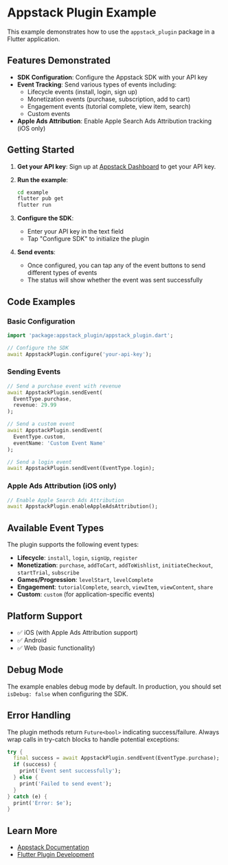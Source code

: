 # Appstack Plugin Example

This example demonstrates how to use the `appstack_plugin` package in a Flutter application.

## Features Demonstrated

- **SDK Configuration**: Configure the Appstack SDK with your API key
- **Event Tracking**: Send various types of events including:
  - Lifecycle events (install, login, sign up)
  - Monetization events (purchase, subscription, add to cart)
  - Engagement events (tutorial complete, view item, search)
  - Custom events
- **Apple Ads Attribution**: Enable Apple Search Ads Attribution tracking (iOS only)

## Getting Started

1. **Get your API key**: Sign up at [Appstack Dashboard](https://dashboard.appstack.com) to get your API key.

2. **Run the example**:
   ```bash
   cd example
   flutter pub get
   flutter run
   ```

3. **Configure the SDK**:
   - Enter your API key in the text field
   - Tap "Configure SDK" to initialize the plugin

4. **Send events**:
   - Once configured, you can tap any of the event buttons to send different types of events
   - The status will show whether the event was sent successfully

## Code Examples

### Basic Configuration

```dart
import 'package:appstack_plugin/appstack_plugin.dart';

// Configure the SDK
await AppstackPlugin.configure('your-api-key');
```

### Sending Events

```dart
// Send a purchase event with revenue
await AppstackPlugin.sendEvent(
  EventType.purchase, 
  revenue: 29.99
);

// Send a custom event
await AppstackPlugin.sendEvent(
  EventType.custom, 
  eventName: 'Custom Event Name'
);

// Send a login event
await AppstackPlugin.sendEvent(EventType.login);
```

### Apple Ads Attribution (iOS only)

```dart
// Enable Apple Search Ads Attribution
await AppstackPlugin.enableAppleAdsAttribution();
```

## Available Event Types

The plugin supports the following event types:

- **Lifecycle**: `install`, `login`, `signUp`, `register`
- **Monetization**: `purchase`, `addToCart`, `addToWishlist`, `initiateCheckout`, `startTrial`, `subscribe`
- **Games/Progression**: `levelStart`, `levelComplete`
- **Engagement**: `tutorialComplete`, `search`, `viewItem`, `viewContent`, `share`
- **Custom**: `custom` (for application-specific events)

## Platform Support

- ✅ iOS (with Apple Ads Attribution support)
- ✅ Android
- ✅ Web (basic functionality)

## Debug Mode

The example enables debug mode by default. In production, you should set `isDebug: false` when configuring the SDK.

## Error Handling

The plugin methods return `Future<bool>` indicating success/failure. Always wrap calls in try-catch blocks to handle potential exceptions:

```dart
try {
  final success = await AppstackPlugin.sendEvent(EventType.purchase);
  if (success) {
    print('Event sent successfully');
  } else {
    print('Failed to send event');
  }
} catch (e) {
  print('Error: $e');
}
```

## Learn More

- [Appstack Documentation](https://docs.appstack.com)
- [Flutter Plugin Development](https://flutter.dev/docs/development/packages-and-plugins/developing-packages)
